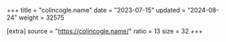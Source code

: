 +++
title = "colincogle.name"
date = "2023-07-15"
updated = "2024-08-24"
weight = 32575

[extra]
source = "https://colincogle.name/"
ratio = 13
size = 32
+++
